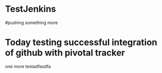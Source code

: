 # TestJenkins
#pushing something more
# Today testing successful integration of github with pivotal tracker
one more testadfasdfa
